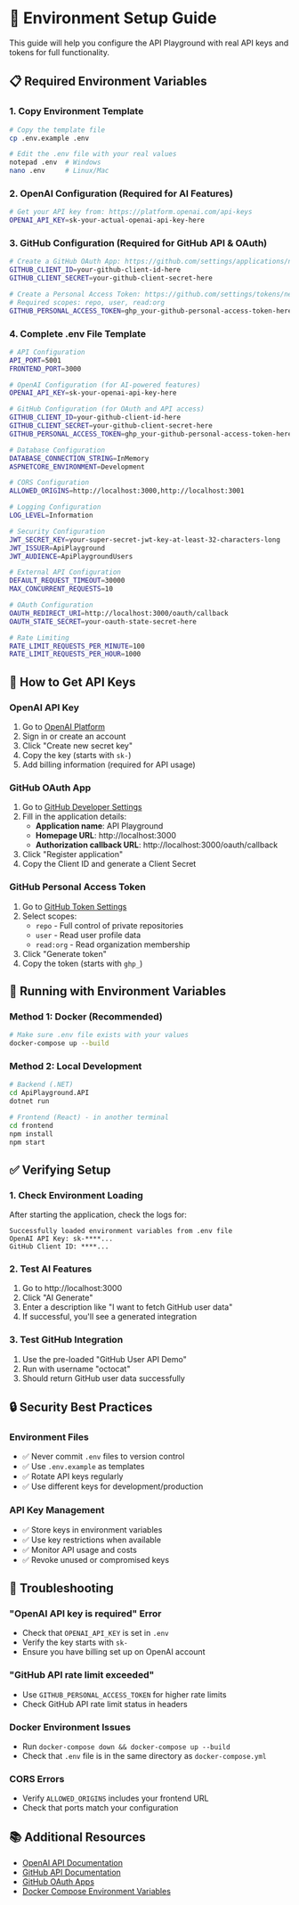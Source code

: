 # 🔧 Environment Setup Guide

This guide will help you configure the API Playground with real API keys and tokens for full functionality.

## 📋 Required Environment Variables

### 1. Copy Environment Template
```bash
# Copy the template file
cp .env.example .env

# Edit the .env file with your real values
notepad .env  # Windows
nano .env     # Linux/Mac
```

### 2. OpenAI Configuration (Required for AI Features)
```bash
# Get your API key from: https://platform.openai.com/api-keys
OPENAI_API_KEY=sk-your-actual-openai-api-key-here
```

### 3. GitHub Configuration (Required for GitHub API & OAuth)
```bash
# Create a GitHub OAuth App: https://github.com/settings/applications/new
GITHUB_CLIENT_ID=your-github-client-id-here
GITHUB_CLIENT_SECRET=your-github-client-secret-here

# Create a Personal Access Token: https://github.com/settings/tokens/new
# Required scopes: repo, user, read:org
GITHUB_PERSONAL_ACCESS_TOKEN=ghp_your-github-personal-access-token-here
```

### 4. Complete .env File Template
```bash
# API Configuration
API_PORT=5001
FRONTEND_PORT=3000

# OpenAI Configuration (for AI-powered features)
OPENAI_API_KEY=sk-your-openai-api-key-here

# GitHub Configuration (for OAuth and API access)
GITHUB_CLIENT_ID=your-github-client-id-here
GITHUB_CLIENT_SECRET=your-github-client-secret-here
GITHUB_PERSONAL_ACCESS_TOKEN=ghp_your-github-personal-access-token-here

# Database Configuration
DATABASE_CONNECTION_STRING=InMemory
ASPNETCORE_ENVIRONMENT=Development

# CORS Configuration
ALLOWED_ORIGINS=http://localhost:3000,http://localhost:3001

# Logging Configuration
LOG_LEVEL=Information

# Security Configuration
JWT_SECRET_KEY=your-super-secret-jwt-key-at-least-32-characters-long
JWT_ISSUER=ApiPlayground
JWT_AUDIENCE=ApiPlaygroundUsers

# External API Configuration
DEFAULT_REQUEST_TIMEOUT=30000
MAX_CONCURRENT_REQUESTS=10

# OAuth Configuration
OAUTH_REDIRECT_URI=http://localhost:3000/oauth/callback
OAUTH_STATE_SECRET=your-oauth-state-secret-here

# Rate Limiting
RATE_LIMIT_REQUESTS_PER_MINUTE=100
RATE_LIMIT_REQUESTS_PER_HOUR=1000
```

## 🔑 How to Get API Keys

### OpenAI API Key
1. Go to [OpenAI Platform](https://platform.openai.com/api-keys)
2. Sign in or create an account
3. Click "Create new secret key"
4. Copy the key (starts with `sk-`)
5. Add billing information (required for API usage)

### GitHub OAuth App
1. Go to [GitHub Developer Settings](https://github.com/settings/applications/new)
2. Fill in the application details:
   - **Application name**: API Playground
   - **Homepage URL**: http://localhost:3000
   - **Authorization callback URL**: http://localhost:3000/oauth/callback
3. Click "Register application"
4. Copy the Client ID and generate a Client Secret

### GitHub Personal Access Token
1. Go to [GitHub Token Settings](https://github.com/settings/tokens/new)
2. Select scopes:
   - `repo` - Full control of private repositories
   - `user` - Read user profile data
   - `read:org` - Read organization membership
3. Click "Generate token"
4. Copy the token (starts with `ghp_`)

## 🚀 Running with Environment Variables

### Method 1: Docker (Recommended)
```bash
# Make sure .env file exists with your values
docker-compose up --build
```

### Method 2: Local Development
```bash
# Backend (.NET)
cd ApiPlayground.API
dotnet run

# Frontend (React) - in another terminal
cd frontend
npm install
npm start
```

## ✅ Verifying Setup

### 1. Check Environment Loading
After starting the application, check the logs for:
```
Successfully loaded environment variables from .env file
OpenAI API Key: sk-****...
GitHub Client ID: ****...
```

### 2. Test AI Features
1. Go to http://localhost:3000
2. Click "AI Generate"
3. Enter a description like "I want to fetch GitHub user data"
4. If successful, you'll see a generated integration

### 3. Test GitHub Integration
1. Use the pre-loaded "GitHub User API Demo"
2. Run with username "octocat"
3. Should return GitHub user data successfully

## 🔒 Security Best Practices

### Environment Files
- ✅ Never commit `.env` files to version control
- ✅ Use `.env.example` as templates
- ✅ Rotate API keys regularly
- ✅ Use different keys for development/production

### API Key Management
- ✅ Store keys in environment variables
- ✅ Use key restrictions when available
- ✅ Monitor API usage and costs
- ✅ Revoke unused or compromised keys

## 🐛 Troubleshooting

### "OpenAI API key is required" Error
- Check that `OPENAI_API_KEY` is set in `.env`
- Verify the key starts with `sk-`
- Ensure you have billing set up on OpenAI account

### "GitHub API rate limit exceeded"
- Use `GITHUB_PERSONAL_ACCESS_TOKEN` for higher rate limits
- Check GitHub API rate limit status in headers

### Docker Environment Issues
- Run `docker-compose down && docker-compose up --build`
- Check that `.env` file is in the same directory as `docker-compose.yml`

### CORS Errors
- Verify `ALLOWED_ORIGINS` includes your frontend URL
- Check that ports match your configuration

## 📚 Additional Resources

- [OpenAI API Documentation](https://platform.openai.com/docs)
- [GitHub API Documentation](https://docs.github.com/en/rest)
- [GitHub OAuth Apps](https://docs.github.com/en/developers/apps/building-oauth-apps)
- [Docker Compose Environment Variables](https://docs.docker.com/compose/environment-variables/) 